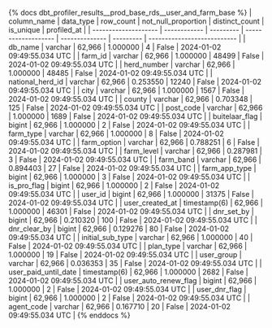 {% docs dbt_profiler_results__prod_base_rds__user_and_farm_base  %}
| column_name          | data_type    | row_count | not_null_proportion | distinct_count | is_unique | profiled_at                 |
| -------------------- | ------------ | --------- | ------------------- | -------------- | --------- | --------------------------- |
| db_name              | varchar      |    62,966 |            1.000000 |              4 |     False | 2024-01-02 09:49:55.034 UTC |
| farm_id              | varchar      |    62,966 |            1.000000 |          48499 |     False | 2024-01-02 09:49:55.034 UTC |
| herd_number          | varchar      |    62,966 |            1.000000 |          48485 |     False | 2024-01-02 09:49:55.034 UTC |
| national_herd_id     | varchar      |    62,966 |            0.253550 |          12240 |     False | 2024-01-02 09:49:55.034 UTC |
| city                 | varchar      |    62,966 |            1.000000 |           1567 |     False | 2024-01-02 09:49:55.034 UTC |
| county               | varchar      |    62,966 |            0.703348 |            125 |     False | 2024-01-02 09:49:55.034 UTC |
| post_code            | varchar      |    62,966 |            1.000000 |           1689 |     False | 2024-01-02 09:49:55.034 UTC |
| buitelaar_flag       | bigint       |    62,966 |            1.000000 |              2 |     False | 2024-01-02 09:49:55.034 UTC |
| farm_type            | varchar      |    62,966 |            1.000000 |              8 |     False | 2024-01-02 09:49:55.034 UTC |
| farm_option          | varchar      |    62,966 |            0.788251 |              6 |     False | 2024-01-02 09:49:55.034 UTC |
| farm_level           | varchar      |    62,966 |            0.287981 |              3 |     False | 2024-01-02 09:49:55.034 UTC |
| farm_band            | varchar      |    62,966 |            0.894403 |             27 |     False | 2024-01-02 09:49:55.034 UTC |
| farm_app_type        | bigint       |    62,966 |            1.000000 |              3 |     False | 2024-01-02 09:49:55.034 UTC |
| is_pro_flag          | bigint       |    62,966 |            1.000000 |              2 |     False | 2024-01-02 09:49:55.034 UTC |
| user_id              | bigint       |    62,966 |            1.000000 |          31375 |     False | 2024-01-02 09:49:55.034 UTC |
| user_created_at      | timestamp(6) |    62,966 |            1.000000 |          46301 |     False | 2024-01-02 09:49:55.034 UTC |
| dnr_set_by           | bigint       |    62,966 |            0.210320 |            100 |     False | 2024-01-02 09:49:55.034 UTC |
| dnr_clear_by         | bigint       |    62,966 |            0.129276 |             80 |     False | 2024-01-02 09:49:55.034 UTC |
| initial_sub_type     | varchar      |    62,966 |            1.000000 |             40 |     False | 2024-01-02 09:49:55.034 UTC |
| plan_type            | varchar      |    62,966 |            1.000000 |             19 |     False | 2024-01-02 09:49:55.034 UTC |
| user_group           | varchar      |    62,966 |            0.036353 |             35 |     False | 2024-01-02 09:49:55.034 UTC |
| user_paid_until_date | timestamp(6) |    62,966 |            1.000000 |           2682 |     False | 2024-01-02 09:49:55.034 UTC |
| user_auto_renew_flag | bigint       |    62,966 |            1.000000 |              2 |     False | 2024-01-02 09:49:55.034 UTC |
| user_dnr_flag        | bigint       |    62,966 |            1.000000 |              2 |     False | 2024-01-02 09:49:55.034 UTC |
| agent_code           | varchar      |    62,966 |            0.167710 |             20 |     False | 2024-01-02 09:49:55.034 UTC |
{% enddocs %}
